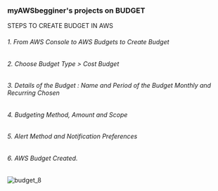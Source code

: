 ### myAWSbegginer's projects on BUDGET
 STEPS TO CREATE BUDGET IN AWS
###### 1. From AWS Console to AWS Budgets to Create Budget
###### 2. Choose Budget Type > Cost Budget
###### 3. Details of the Budget : Name and Period of the Budget Monthly and Recurring Chosen
###### 4. Budgeting Method, Amount and Scope 
###### 5. Alert Method and Notification Preferences
###### 6. AWS Budget Created.
![budget_8](https://user-images.githubusercontent.com/16262170/191854929-3bf169fd-2d19-4753-8d6a-6b6d98f57979.jpg)
